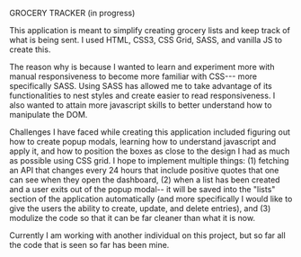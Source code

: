 GROCERY TRACKER (in progress) 

This application is meant to simplify creating grocery lists and keep track of what is being sent. I used HTML, CSS3, CSS Grid, SASS, and vanilla JS to create this. 

The reason why is because I wanted to learn and experiment more with manual responsiveness to become more familiar with CSS--- more specifically SASS. Using SASS has allowed me to take advantage of its functionalities to nest styles and create easier to read responsiveness. I also wanted to attain more javascript skills to better understand how to manipulate the DOM. 

Challenges I have faced while creating this application included figuring out how to create popup modals, learning how to understand javascript and apply it, and how to position the boxes as close to the design I had as much as possible using CSS grid. I hope to implement multiple things: (1) fetching an API that changes every 24 hours that include positive quotes that one can see when they open the dashboard, (2) when a list has been created and a user exits out of the popup modal-- it will be saved into the "lists" section of the application automatically (and more specifically I would like to give the users the ability to create, update, and delete entries), and (3) modulize the code so that it can be far cleaner than what it is now.

Currently I am working with another individual on this project, but so far all the code that is seen so far has been mine. 
